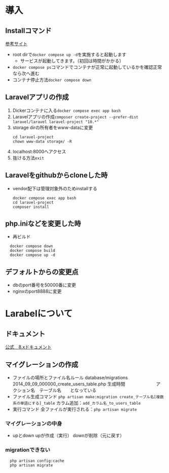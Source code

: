 # 導入
## Installコマンド
[参考サイト](https://www.kagoya.jp/howto/cloud/container/docker_laravel/)
* root dirで```docker compose up -d```を実施すると起動します
  * サービスが起動してきます。（初回は時間がかかる）
* ```docker compose ps```コマンドでコンテナが正常に起動しているかを確認正常なら次へ進む
* コンテナ停止方法```docker compose down```

## Laravelアプリの作成
1. Dickerコンテナに入る```docker compose exec app bash```
2. Laravelアプリの作成```composer create-project --prefer-dist laravel/laravel laravel-project "10.*"```
3. storage dirの所有者をwww-dataに変更
   ```
   cd laravel-project
   chown www-data storage/ -R
   ```
4. localhost:8000へアクセス
5. 抜ける方法```exit```

## Laravelをgithubからcloneした時
* vendor配下は管理対象外のためinstallする
  ```
  docker compose exec app bash
  cd laravel-project
  composer install
  ```

## php.iniなどを変更した時
* 再ビルド
```
  docker compose down
  docker compose build
  docker compose up -d
```

## デフォルトからの変更点
* dbのport番号を50000番に変更
* nginxのport8888に変更

# Larabelについて
## ドキュメント
[公式　8.xドキュメント](https://readouble.com/laravel/8.x/ja/)
## マイグレーションの作成
* ファイルの場所とファイル名ルール
  database/migrations
  2014_09_09_000000_create_users_table.php
  生成時間　　　　　　　アクション名　テーブル名　　となっている
* ファイル生成コマンド
  ```php artisan make:migration create_テーブル名[複数系の単語にする]_table```
  カラム追加：```add_カラム名_to_users_table```
* 実行コマンド
  全ファイルが実行される：```php artisan migrate```
### マイグレーションの中身
* upとdown
  upが作成（実行）
  downが削除（元に戻す）

### migrationできない
```
  php artisan config:cache
  php artisan migrate
```
